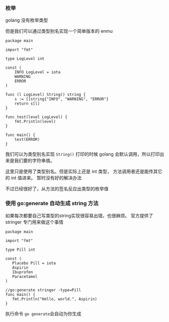### 枚举

golang 没有枚举类型

但是我们可以通过类型别名实现一个简单版本的 enmu 

```golang
package main

import "fmt"

type LogLevel int

const (
	INFO LogLevel = iota
	WARNING
	ERROR
)

func (l LogLevel) String() string {
	s := []string{"INFO", "WARNING", "ERROR"}
	return s[l]
}

func test(level LogLevel) {
	fmt.Println(level)
}

func main() {
	test(ERROR)
}

```



我们可以为类型别名实现 `String()` 打印的时候 golang 会默认调用，所以打印出来是我们要的字符串值。

这里只是使用了类型别名。但是实际上还是 int 类型， 方法调用者还是能传其它的 int 值进来。 暂时没有好的解决办法

不过已经很好了，从方法的签名反应出类型的枚举值



### 使用 go:generate 自动生成 string 方法

如果每次都要自己写类型的string实现很容易出错，也很麻烦。 官方提供了 stringer 专门用来做这个事情

```golang
package main

import "fmt"

type Pill int

const (
   Placebo Pill = iota
   Aspirin
   Ibuprofen
   Paracetamol
)

//go:generate stringer -type=Pill
func main() {
   fmt.Println("Hello, world.", Aspirin)
}
```



执行命令 `go generate`会自动为你生成 